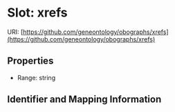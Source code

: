 # Slot: xrefs

URI: [https://github.com/geneontology/obographs/xrefs](https://github.com/geneontology/obographs/xrefs)



<!-- no inheritance hierarchy -->


## Properties

 * Range: string



## Identifier and Mapping Information





